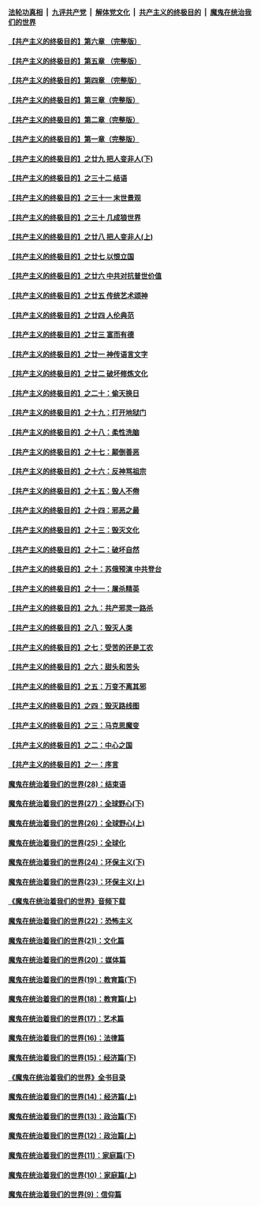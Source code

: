 

####  [法轮功真相](../../../../basic/blob/master/README.md?t=07090131) &nbsp;|&nbsp; [九评共产党](../../../../9ping.md/blob/master/README.md?t=07090131) &nbsp;|&nbsp; [解体党文化](../../../../jtdwh.md/blob/master/README.md?t=07090131)  &nbsp;|&nbsp; [共产主义的终极目的](../../../../gczydzjmd.md/blob/master/README.md?t=07090131) &nbsp;|&nbsp; [魔鬼在统治我们的世界](../../../../mgztzwmdsj.md/blob/master/README.md?t=07090131) 

#### [【共产主义的终极目的】第六章 （完整版）](../pages/nsc422/n11428913.md?t=07090131) 

#### [【共产主义的终极目的】第五章 （完整版）](../pages/nsc422/n11428912.md?t=07090131) 

#### [【共产主义的终极目的】第四章 （完整版）](../pages/nsc422/n11428907.md?t=07090131) 

#### [【共产主义的终极目的】第三章（完整版）](../pages/nsc422/n11428848.md?t=07090131) 

#### [【共产主义的终极目的】第二章（完整版）](../pages/nsc422/n11428831.md?t=07090131) 

#### [【共产主义的终极目的】第一章（完整版）](../pages/nsc422/n11417651.md?t=07090131) 

#### [【共产主义的终极目的】之廿九 把人变非人(下)](../pages/nsc422/n11344140.md?t=07090131) 

#### [【共产主义的终极目的】之三十二 结语](../pages/nsc422/n11360535.md?t=07090131) 

#### [【共产主义的终极目的】之三十一 末世景观](../pages/nsc422/n11351129.md?t=07090131) 

#### [【共产主义的终极目的】之三十 几成狼世界](../pages/nsc422/n11348280.md?t=07090131) 

#### [【共产主义的终极目的】之廿八 把人变非人(上)](../pages/nsc422/n11340492.md?t=07090131) 

#### [【共产主义的终极目的】之廿七 以恨立国](../pages/nsc422/n11336944.md?t=07090131) 

#### [【共产主义的终极目的】之廿六 中共对抗普世价值](../pages/nsc422/n11324785.md?t=07090131) 

#### [【共产主义的终极目的】之廿五 传统艺术颂神](../pages/nsc422/n11296396.md?t=07090131) 

#### [【共产主义的终极目的】之廿四 人伦典范](../pages/nsc422/n11296397.md?t=07090131) 

#### [【共产主义的终极目的】之廿三 富而有德](../pages/nsc422/n11283598.md?t=07090131) 

#### [【共产主义的终极目的】之廿一 神传语言文字](../pages/nsc422/n11263265.md?t=07090131) 

#### [【共产主义的终极目的】之廿二 破坏修炼文化](../pages/nsc422/n11245728.md?t=07090131) 

#### [【共产主义的终极目的】之二十：偷天换日](../pages/nsc422/n11238846.md?t=07090131) 

#### [【共产主义的终极目的】之十九：打开地狱门](../pages/nsc422/n11206376.md?t=07090131) 

#### [【共产主义的终极目的】之十八：柔性洗脑](../pages/nsc422/n11199994.md?t=07090131) 

#### [【共产主义的终极目的】之十七：颠倒善恶](../pages/nsc422/n11179782.md?t=07090131) 

#### [【共产主义的终极目的】之十六：反神骂祖宗](../pages/nsc422/n11166798.md?t=07090131) 

#### [【共产主义的终极目的】之十五：毁人不倦](../pages/nsc422/n11166792.md?t=07090131) 

#### [【共产主义的终极目的】之十四：邪恶之最](../pages/nsc422/n11150249.md?t=07090131) 

#### [【共产主义的终极目的】之十三：毁灭文化](../pages/nsc422/n11135227.md?t=07090131) 

#### [【共产主义的终极目的】之十二：破坏自然](../pages/nsc422/n11135214.md?t=07090131) 

#### [【共产主义的终极目的】之十：苏俄预演 中共登台](../pages/nsc422/n11118424.md?t=07090131) 

#### [【共产主义的终极目的】之十一：屠杀精英](../pages/nsc422/n11118442.md?t=07090131) 

#### [【共产主义的终极目的】之九：共产邪灵一路杀](../pages/nsc422/n11114139.md?t=07090131) 

#### [【共产主义的终极目的】之八：毁灭人类](../pages/nsc422/n11108503.md?t=07090131) 

#### [【共产主义的终极目的】之七：受苦的还是工农](../pages/nsc422/n11101809.md?t=07090131) 

#### [【共产主义的终极目的】之六：甜头和苦头](../pages/nsc422/n11096971.md?t=07090131) 

#### [【共产主义的终极目的】之五：万变不离其邪](../pages/nsc422/n11091285.md?t=07090131) 

#### [【共产主义的终极目的】之四：毁灭路线图](../pages/nsc422/n11086284.md?t=07090131) 

#### [【共产主义的终极目的】之三：马克思魔变](../pages/nsc422/n11061941.md?t=07090131) 

#### [【共产主义的终极目的】之二：中心之国](../pages/nsc422/n11047728.md?t=07090131) 

#### [【共产主义的终极目的】之一：序言](../pages/nsc422/n11086077.md?t=07090131) 

#### [魔鬼在统治着我们的世界(28)：结束语](../pages/nsc422/n10936246.md?t=07090131) 

#### [魔鬼在统治着我们的世界(27)：全球野心(下)](../pages/nsc422/n10928319.md?t=07090131) 

#### [魔鬼在统治着我们的世界(26)：全球野心(上)](../pages/nsc422/n10900318.md?t=07090131) 

#### [魔鬼在统治着我们的世界(25)：全球化](../pages/nsc422/n10788205.md?t=07090131) 

#### [魔鬼在统治着我们的世界(24)：环保主义(下)](../pages/nsc422/n10695307.md?t=07090131) 

#### [魔鬼在统治着我们的世界(23)：环保主义(上)](../pages/nsc422/n10688613.md?t=07090131) 

#### [《魔鬼在统治着我们的世界》音频下载](../pages/nsc422/n10635553.md?t=07090131) 

#### [魔鬼在统治着我们的世界(22)：恐怖主义](../pages/nsc422/n10614727.md?t=07090131) 

#### [魔鬼在统治着我们的世界(21)：文化篇](../pages/nsc422/n10597706.md?t=07090131) 

#### [魔鬼在统治着我们的世界(20)：媒体篇](../pages/nsc422/n10586579.md?t=07090131) 

#### [魔鬼在统治着我们的世界(19)：教育篇(下)](../pages/nsc422/n10564808.md?t=07090131) 

#### [魔鬼在统治着我们的世界(18)：教育篇(上)](../pages/nsc422/n10526970.md?t=07090131) 

#### [魔鬼在统治着我们的世界(17)：艺术篇](../pages/nsc422/n10499093.md?t=07090131) 

#### [魔鬼在统治着我们的世界(16)：法律篇](../pages/nsc422/n10485969.md?t=07090131) 

#### [魔鬼在统治着我们的世界(15)：经济篇(下)](../pages/nsc422/n10469975.md?t=07090131) 

#### [《魔鬼在统治着我们的世界》全书目录](../pages/nsc422/n10464261.md?t=07090131) 

#### [魔鬼在统治着我们的世界(14)：经济篇(上)](../pages/nsc422/n10457370.md?t=07090131) 

#### [魔鬼在统治着我们的世界(13)：政治篇(下)](../pages/nsc422/n10448270.md?t=07090131) 

#### [魔鬼在统治着我们的世界(12)：政治篇(上)](../pages/nsc422/n10444576.md?t=07090131) 

#### [魔鬼在统治着我们的世界(11)：家庭篇(下)](../pages/nsc422/n10440961.md?t=07090131) 

#### [魔鬼在统治着我们的世界(10)：家庭篇(上)](../pages/nsc422/n10435448.md?t=07090131) 

#### [魔鬼在统治着我们的世界(9)：信仰篇](../pages/nsc422/n10432159.md?t=07090131) 

